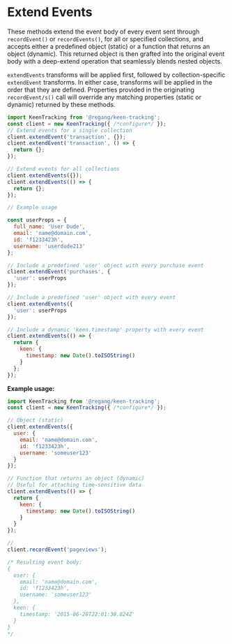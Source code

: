 # Extend Events

These methods extend the event body of every event sent through `recordEvent()` or `recordEvents()`, for all or specified collections, and accepts either a predefined object (static) or a function that returns an object (dynamic). This returned object is then grafted into the original event body with a deep-extend operation that seamlessly blends nested objects.

`extendEvents` transforms will be applied first, followed by collection-specific `extendEvent` transforms. In either case, transforms will be applied in the order that they are defined. Properties provided in the originating `recordEvent/s()` call will override any matching properties (static or dynamic) returned by these methods.

```javascript
import KeenTracking from '@regang/keen-tracking';
const client = new KeenTracking({ /*configure*/ });
// Extend events for a single collection
client.extendEvent('transaction', {});
client.extendEvent('transaction', () => {
  return {};
});

// Extend events for all collections
client.extendEvents({});
client.extendEvents(() => {
  return {};
});

// Example usage

const userProps = {
  full_name: 'User Dude',
  email: 'name@domain.com',
  id: 'f1233423h',
  username: 'userdude213'
};

// Include a predefined 'user' object with every purchase event
client.extendEvent('purchases', {
  'user': userProps
});

// Include a predefined 'user' object with every event
client.extendEvents({
  'user': userProps
});

// Include a dynamic 'keen.timestamp' property with every event
client.extendEvents(() => {
  return {
    keen: {
      timestamp: new Date().toISOString()
    }
  };
});
```

**Example usage:**

```javascript
import KeenTracking from '@regang/keen-tracking';
const client = new KeenTracking({ /*configure*/ });

// Object (static)
client.extendEvents({
  user: {
    email: 'name@domain.com',
    id: 'f1233423h',
    username: 'someuser123'
  }
});

// Function that returns an object (dynamic)
// Useful for attaching time-sensitive data
client.extendEvents(() => {
  return {
    keen: {
      timestamp: new Date().toISOString()
    }
  }
});

//
client.recordEvent('pageviews');

/* Resulting event body:
{
  user: {
    email: 'name@domain.com',
    id: 'f1233423h',
    username: 'someuser123'
  },
  keen: {
    timestamp: '2015-06-28T22:01:38.824Z'
  }
}
*/
```

